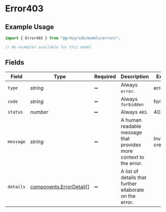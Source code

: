 # Error403

## Example Usage

```typescript
import { Error403 } from "@gr4vy/sdk/models/errors";

// No examples available for this model
```

## Fields

| Field                                                              | Type                                                               | Required                                                           | Description                                                        | Example                                                            |
| ------------------------------------------------------------------ | ------------------------------------------------------------------ | ------------------------------------------------------------------ | ------------------------------------------------------------------ | ------------------------------------------------------------------ |
| `type`                                                             | *string*                                                           | :heavy_minus_sign:                                                 | Always `error`.                                                    | error                                                              |
| `code`                                                             | *string*                                                           | :heavy_minus_sign:                                                 | Always `forbidden`                                                 | forbidden                                                          |
| `status`                                                           | *number*                                                           | :heavy_minus_sign:                                                 | Always `403`.                                                      | 403                                                                |
| `message`                                                          | *string*                                                           | :heavy_minus_sign:                                                 | A human readable message that provides more context to the error.  | Invalid credentials                                                |
| `details`                                                          | [components.ErrorDetail](../../models/components/errordetail.md)[] | :heavy_minus_sign:                                                 | A list of details that further ellaborate on the error.            |                                                                    |